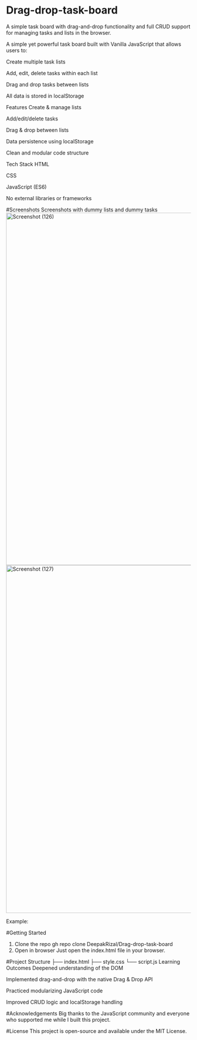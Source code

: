 # Drag-drop-task-board
A simple task board with drag-and-drop functionality and full CRUD support for managing tasks and lists in the browser.

A simple yet powerful task board built with Vanilla JavaScript that allows users to:

Create multiple task lists

Add, edit, delete tasks within each list

Drag and drop tasks between lists

All data is stored in localStorage

 Features
 Create & manage lists

 Add/edit/delete tasks

 Drag & drop between lists

 Data persistence using localStorage

 Clean and modular code structure

 Tech Stack
HTML

CSS

JavaScript (ES6)

No external libraries or frameworks

#Screenshots
Screenshots with dummy lists and dummy tasks
<img width="1920" height="960" alt="Screenshot (126)" src="https://github.com/user-attachments/assets/21c19327-5ef1-4d04-a69e-ed382944de34" />
<img width="1920" height="948" alt="Screenshot (127)" src="https://github.com/user-attachments/assets/2ebcd210-cb7a-404a-bc1c-0ce00720f779" />


Example:

#Getting Started
1. Clone the repo
gh repo clone DeepakRizal/Drag-drop-task-board
2. Open in browser
Just open the index.html file in your browser.

#Project Structure
├── index.html
├── style.css
└── script.js
Learning Outcomes
Deepened understanding of the DOM

Implemented drag-and-drop with the native Drag & Drop API

Practiced modularizing JavaScript code

Improved CRUD logic and localStorage handling

#Acknowledgements
Big thanks to the JavaScript community and everyone who supported me while I built this project.

#License
This project is open-source and available under the MIT License.
